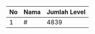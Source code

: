 | No | Nama            | Jumlah Level |
|----|-----------------|--------------|
| 1  | #    |    4839        |
